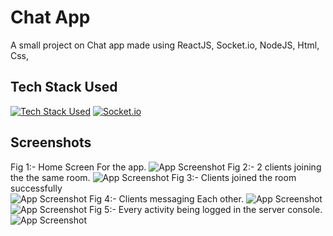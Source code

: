 
# Chat App

A small project on Chat app made using ReactJS, Socket.io, NodeJS, Html, Css, 


## Tech Stack Used
[![Tech Stack Used](https://skills.thijs.gg/icons?i=react,nodejs,html,css)](https://skills.thijs.gg)
[![Socket.io](https://user-images.githubusercontent.com/74059877/249572852-9fbd93a5-7a2d-4536-8223-04e00d20a043.png)](socket.io)
## Screenshots

Fig 1:- Home Screen For the app.
![App Screenshot](https://user-images.githubusercontent.com/74059877/249572811-2eac2eb4-b62f-426a-9491-c1e7f4b4d9a6.png)
Fig 2:- 2 clients joining the the same room.
![App Screenshot](https://user-images.githubusercontent.com/74059877/249572828-bf2b1a1e-4d29-4294-98a6-a19d10551f39.png)
Fig 3:- Clients joined the room successfully  
![App Screenshot](https://user-images.githubusercontent.com/74059877/249572833-61468a5d-8124-49bd-8796-9849afd34560.png)
Fig 4:- Clients messaging Each other.
![App Screenshot](https://user-images.githubusercontent.com/74059877/249572838-20d1182a-8f6c-4900-a345-18e1f3158be4.png)
![App Screenshot](https://user-images.githubusercontent.com/74059877/249572842-7438d726-d865-4beb-85a6-c6fa84c4f52c.png)
Fig 5:- Every activity being logged in the server console.
![App Screenshot](https://user-images.githubusercontent.com/74059877/249572847-44e7441f-df30-45ef-a7e5-73089c3ed4a1.png)
